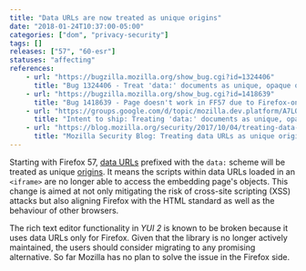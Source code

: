 ```yaml
---
title: "Data URLs are now treated as unique origins"
date: "2018-01-24T10:37:00-05:00"
categories: ["dom", "privacy-security"]
tags: []
releases: ["57", "60-esr"]
statuses: "affecting"
references:
    - url: "https://bugzilla.mozilla.org/show_bug.cgi?id=1324406"
      title: "Bug 1324406 - Treat 'data:' documents as unique, opaque origins"
    - url: "https://bugzilla.mozilla.org/show_bug.cgi?id=1418639"
      title: "Bug 1418639 - Page doesn't work in FF57 due to Firefox-only use of data: URIs by YUI library"
    - url: "https://groups.google.com/d/topic/mozilla.dev.platform/A7LO5c6y3j4/discussion"
      title: "Intent to ship: Treating 'data:' documents as unique, opaque origins"
    - url: "https://blog.mozilla.org/security/2017/10/04/treating-data-urls-unique-origins-firefox-57/"
      title: "Mozilla Security Blog: Treating data URLs as unique origins for Firefox 57"
---
```

Starting with Firefox 57, [data URLs](https://developer.mozilla.org/docs/Web/HTTP/Basics_of_HTTP/Data_URIs) prefixed with the `data:` scheme will be treated as unique [origins](https://developer.mozilla.org/docs/Glossary/Origin). It means the scripts within data URLs loaded in an `<iframe>` are no longer able to access the embedding page's objects. This change is aimed at not only mitigating the risk of cross-site scripting (XSS) attacks but also aligning Firefox with the HTML standard as well as the behaviour of other browsers.

The rich text editor functionality in *YUI 2* is known to be broken because it uses data URLs only for Firefox. Given that the library is no longer actively maintained, the users should consider migrating to any promising alternative. So far Mozilla has no plan to solve the issue in the Firefox side.
